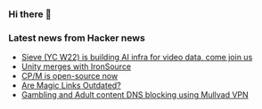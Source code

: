 ### Hi there 👋

<!--
**arashid-sh/arashid-sh** is a ✨ _special_ ✨ repository because its `README.md` (this file) appears on your GitHub profile.

Here are some ideas to get you started:

- 🔭 I’m currently working on ...
- 🌱 I’m currently learning ...
- 👯 I’m looking to collaborate on ...
- 🤔 I’m looking for help with ...
- 💬 Ask me about ...
- 📫 How to reach me: ...
- 😄 Pronouns: ...
- ⚡ Fun fact: ...
-->

### Latest news from Hacker news
<!-- BLOG-POST-LIST:START -->
- [Sieve &lpar;YC W22&rpar; is building AI infra for video data, come join us](https://www.sievedata.com/)
- [Unity merges with IronSource](https://blog.unity.com/news/welcome-ironsource)
- [CP/M is open-source now](https://retronic.us/cp-m-is-now-really-open-source/)
- [Are Magic Links Outdated?](https://zitadel.com/blog/magic-links)
- [Gambling and Adult content DNS blocking using Mullvad VPN](https://mullvad.net/en/blog/2022/7/11/aiding-to-break-habits-gambling-and-adult-content-dns-blocking/)
<!-- BLOG-POST-LIST:END -->

